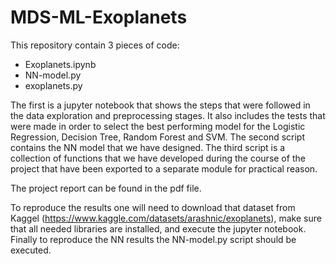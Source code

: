 # MDS-ML-Exoplanets

This repository contain 3 pieces of code:
 - Exoplanets.ipynb
 - NN-model.py
 - exoplanets.py

The first is a jupyter notebook that shows the steps that were followed in the data exploration and preprocessing stages. It also includes the tests that were made in order to select the best performing model for the Logistic Regression, Decision Tree, Random Forest and SVM.
The second script contains the NN model that we have designed.
The third script is a collection of functions that we have developed during the course of the project that have been exported to a separate module for practical reason.

The project report can be found in the pdf file. 

To reproduce the results one will need to download that dataset from Kaggel (https://www.kaggle.com/datasets/arashnic/exoplanets), make sure that all needed libraries are installed, and execute the jupyter notebook.
Finally to reproduce the NN results the NN-model.py script should be executed.
